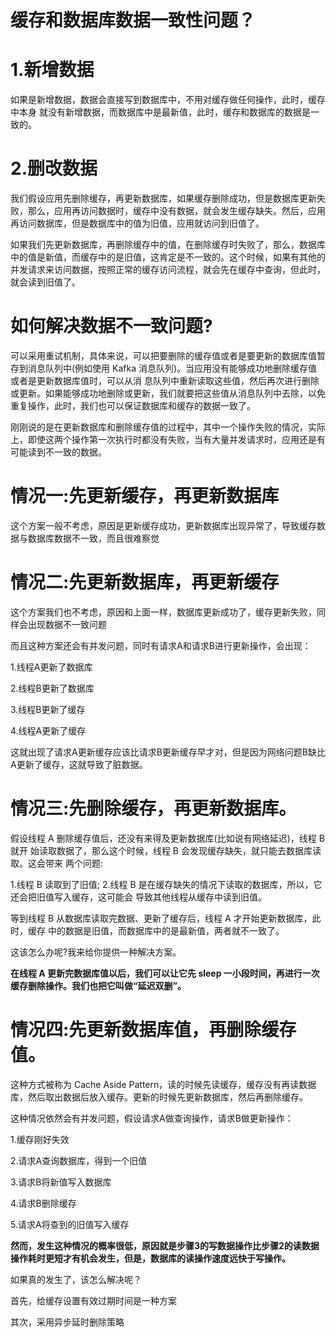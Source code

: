 # 缓存和数据库数据一致性问题？

# 1.新增数据

如果是新增数据，数据会直接写到数据库中，不用对缓存做任何操作，此时，缓存中本身 就没有新增数据，而数据库中是最新值，此时，缓存和数据库的数据是一致的。

# 2.删改数据

我们假设应用先删除缓存，再更新数据库，如果缓存删除成功，但是数据库更新失败，那么，应用再访问数据时，缓存中没有数据，就会发生缓存缺失。然后，应用再访问数据库，但是数据库中的值为旧值，应用就访问到旧值了。

如果我们先更新数据库，再删除缓存中的值，在删除缓存时失败了，那么，数据库中的值是新值，而缓存中的是旧值，这肯定是不一致的。这个时候，如果有其他的并发请求来访问数据，按照正常的缓存访问流程，就会先在缓存中查询，但此时，就会读到旧值了。

# 如何解决数据不一致问题?

可以采用重试机制，具体来说，可以把要删除的缓存值或者是要更新的数据库值暂存到消息队列中(例如使用 Kafka 消息队列)。当应用没有能够成功地删除缓存值或者是更新数据库值时，可以从消 息队列中重新读取这些值，然后再次进行删除或更新。如果能够成功地删除或更新，我们就要把这些值从消息队列中去除，以免重复操作，此时，我们也可以保证数据库和缓存的数据一致了。

刚刚说的是在更新数据库和删除缓存值的过程中，其中一个操作失败的情况，实际上，即使这两个操作第一次执行时都没有失败，当有大量并发请求时，应用还是有可能读到不一致的数据。

# 情况一:先更新缓存，再更新数据库

这个方案一般不考虑，原因是更新缓存成功，更新数据库出现异常了，导致缓存数据与数据库数据不一致，而且很难察觉


# 情况二:先更新数据库，再更新缓存

这个方案我们也不考虑，原因和上面一样，数据库更新成功了，缓存更新失败，同样会出现数据不一致问题

而且这种方案还会有并发问题，同时有请求A和请求B进行更新操作，会出现：

1.线程A更新了数据库

2.线程B更新了数据库

3.线程B更新了缓存

4.线程A更新了缓存

这就出现了请求A更新缓存应该比请求B更新缓存早才对，但是因为网络问题B缺比A更新了缓存，这就导致了脏数据。

# 情况三:先删除缓存，再更新数据库。

假设线程 A 删除缓存值后，还没有来得及更新数据库(比如说有网络延迟)，线程 B 就开 始读取数据了，那么这个时候，线程 B 会发现缓存缺失，就只能去数据库读取。这会带来 两个问题:

1.线程 B 读取到了旧值;
2.线程 B 是在缓存缺失的情况下读取的数据库，所以，它还会把旧值写入缓存，这可能会 导致其他线程从缓存中读到旧值。

等到线程 B 从数据库读取完数据、更新了缓存后，线程 A 才开始更新数据库，此时，缓存 中的数据是旧值，而数据库中的是最新值，两者就不一致了。

这该怎么办呢?我来给你提供一种解决方案。

**在线程 A 更新完数据库值以后，我们可以让它先 sleep 一小段时间，再进行一次缓存删除操作。我们也把它叫做“延迟双删”。**

# 情况四:先更新数据库值，再删除缓存值。

这种方式被称为 Cache Aside Pattern，读的时候先读缓存，缓存没有再读数据库，然后取出数据后放入缓存。更新的时候先更新数据库，然后再删除缓存。

这种情况依然会有并发问题，假设请求A做查询操作，请求B做更新操作：

1.缓存刚好失效

2.请求A查询数据库，得到一个旧值

3.请求B将新值写入数据库

4.请求B删除缓存

5.请求A将查到的旧值写入缓存

**然而，发生这种情况的概率很低，原因就是步骤3的写数据操作比步骤2的读数据操作耗时更短才有机会发生，但是，数据库的读操作速度远快于写操作。**

如果真的发生了，该怎么解决呢？

首先，给缓存设置有效过期时间是一种方案

其次，采用异步延时删除策略






